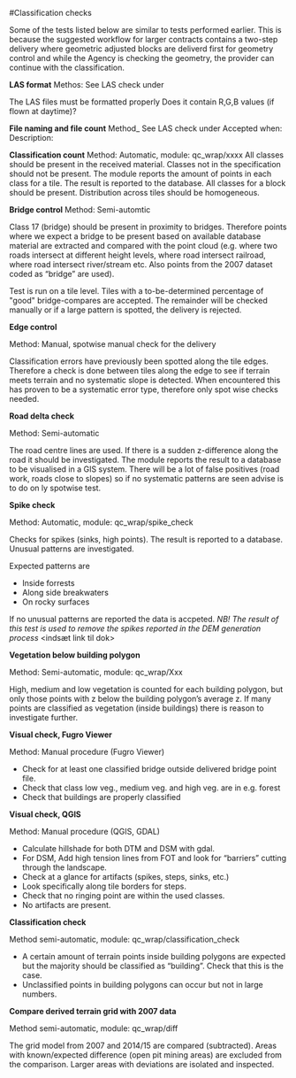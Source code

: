 #Classification checks

Some of the tests listed below are similar to tests performed earlier. This is because the suggested workflow for larger contracts contains a two-step delivery where geometric adjusted blocks are deliverd first for geometry control and while the Agency is checking the geometry, the provider can continue with the classification. 

**LAS format**
Methos: See LAS check under <link til geometri-dokument>

The LAS files must be formatted properly
Does it contain R,G,B values (if flown at daytime)?

**File naming and file count**
Method_ See LAS check under <link til geometri-dokument>
Accepted when: 
Description:


**Classification count**
Method: Automatic, module: qc_wrap/xxxx
All classes should be present in the received material. Classes not in the specification should not be present. The module reports the amount of points in each class for a tile. The result is reported to the database. All classes for a block should be present. Distribution across tiles should be homogeneous. 

**Bridge control**
Method: Semi-automtic

Class 17 (bridge) should be present in proximity to bridges. Therefore points where we expect a bridge to be present based on available database material are extracted and compared with the point cloud (e.g. where two roads intersect at different height levels, where road intersect railroad, where road intersect river/stream etc. Also points from the 2007 dataset coded as “bridge” are used).

Test is run on a tile level. Tiles with a to-be-determined percentage of "good" bridge-compares are accepted. The remainder will be checked manually or if a large pattern is spotted, the delivery is rejected.

**Edge control**

Method: Manual, spotwise manual check for the delivery

Classification errors have previously been spotted along the tile edges. Therefore a check is done between tiles along the edge to see if terrain meets terrain and no systematic slope is detected. When encountered this has proven to be a systematic error type, therefore only spot wise checks needed. 

**Road delta check**

Method: Semi-automatic

The road centre lines are used. If there is a sudden z-difference along the road it should be investigated. The module reports the result to a database to be visualised in a GIS system. There will be a lot of false positives (road work, roads close to slopes) so if no systematic patterns are seen advise is to do on ly spotwise test.

**Spike check**

Method: Automatic, module: qc_wrap/spike_check

Checks for spikes (sinks, high points). The result is reported to a database. Unusual patterns are investigated. 

Expected patterns are 

* Inside forrests
* Along side breakwaters
* On rocky surfaces
 
If no unusual patterns are reported the data is accpeted. *NB! The result of this test is used to remove the spikes reported in the DEM generation process* <indsæt link til dok>

**Vegetation below building polygon**

Method: Semi-automatic, module: qc_wrap/Xxx

High, medium and low vegetation is counted for each building polygon, but only those points with z below the building polygon’s average z. If many points are classified as vegetation (inside buildings) there is reason to investigate further. 

**Visual check, Fugro Viewer**

Method: Manual procedure (Fugro Viewer)

* Check for at least one classified bridge outside delivered bridge point file.
* Check that class low veg., medium veg. and high veg. are in e.g. forest
* Check that buildings are properly classified

**Visual check, QGIS**

Method: Manual procedure (QGIS, GDAL)

* Calculate hillshade for both DTM and DSM with gdal. 
* For DSM, Add high tension lines from FOT and look for “barriers” cutting through the landscape. 
* Check at a glance for artifacts (spikes, steps, sinks, etc.)
* Look specifically along tile borders for steps.
* Check that no ringing point are within the used classes.
* No artifacts are present.

**Classification check**

Method semi-automatic, module: qc_wrap/classification_check

* A certain amount of terrain points inside building polygons are expected but the majority should be classified as “building”. Check that this is the case. 
* Unclassified points in building polygons can occur but not in large numbers.

**Compare derived terrain grid with 2007 data**

Method semi-automatic, module: qc_wrap/diff

The grid model from 2007 and 2014/15 are compared (subtracted). Areas with known/expected difference (open pit mining areas) are excluded from the comparison. Larger areas with deviations are isolated and inspected.
